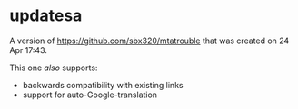 # updatesa

A version of https://github.com/sbx320/mtatrouble that was created on 24 Apr 17:43.

This one _also_ supports:

- backwards compatibility with existing links
- support for auto-Google-translation
